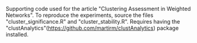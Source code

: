 Supporting code used for the article "Clustering Assessment in Weighted Networks".
To reproduce the experiments, source the files "cluster_significance.R" and "cluster_stability.R".
Requires having the "clustAnalytics"(https://github.com/martirm/clustAnalytics) package installed.
